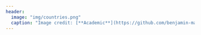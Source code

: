 ```yaml
---
header:
  image: "img/countries.png"
  caption: "Image credit: [**Academic**](https://github.com/benjamin-manning/starter-academic/blob/master/static/img/countries.png)"
---
```



